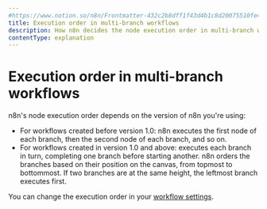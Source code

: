 ```yaml
---
#https://www.notion.so/n8n/Frontmatter-432c2b8dff1f43d4b1c8d20075510fe4
title: Execution order in multi-branch workflows
description: How n8n decides the node execution order in multi-branch workflows.
contentType: explanation
---
```


# Execution order in multi-branch workflows

n8n's node execution order depends on the version of n8n you're using:

* For workflows created before version 1.0: n8n executes the first node of each branch, then the second node of each branch, and so on.
* For workflows created in version 1.0 and above: executes each branch in turn, completing one branch before starting another. n8n orders the branches based on their position on the canvas, from topmost to bottommost. If two branches are at the same height, the leftmost branch executes first.

You can change the execution order in your [workflow settings](/workflows/settings/).

